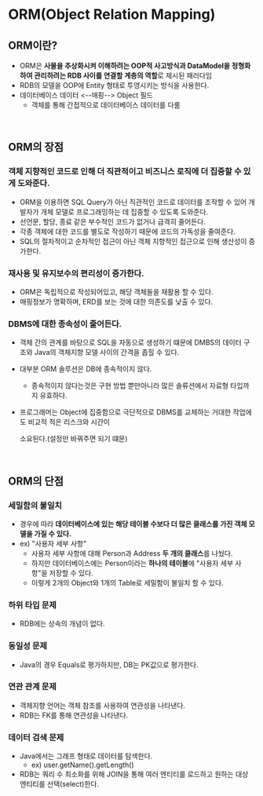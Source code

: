 # ORM(Object Relation Mapping)

## ORM이란?

- ORM은 **사물을 추상화시켜 이해하려는 OOP적 사고방식과 DataModel을 정형화하여 관리하려는 RDB 사이를 연결할 계층의 역할**로 제시된 패러다임
- RDB의 모델을 OOP에 Entity 형태로 투영시키는 방식을 사용한다.
- 데이터베이스 데이터 <--매핑--> Object 필드
  - 객체를 통해 간접적으로 데이터베이스 데이터를 다룸

</br >

## ORM의 장점

### 객체 지향적인 코드로 인해 더 직관적이고 비즈니스 로직에 더 집중할 수 있게 도와준다.

- ORM을 이용하면 SQL Query가 아닌 직관적인 코드로 데이터를 조작할 수 있어 개발자가 개체 모델로 프로그래밍하는 데 집중할 수 있도록 도와준다.
- 선언문, 할당, 종료 같은 부수적인 코드가 없거나 급격히 줄어든다.
- 각종 객체에 대한 코드를 별도로 작성하기 때문에 코드의 가독성을 줄여준다.
- SQL의 절차적이고 순차적인 접근이 아닌 객체 지향적인 접근으로 인해 생산성이 증가한다.

### 재사용 및 유지보수의 편리성이 증가한다.

- ORM은 독립적으로 작성되어있고, 해당 객체들을 재활용 할 수 있다.
- 매핑정보가 명확하며, ERD를 보는 것에 대한 의존도를 낮출 수 있다.

### DBMS에 대한 종속성이 줄어든다.

- 객체 간의 관계를 바탕으로 SQL을 자동으로 생성하기 떄문에 DMBS의 데이터 구조와 Java의 객체지향 모델 사이의 간격을 좁힐 수 있다.

- 대부분 ORM 솔루션은 DB에 종속적이지 않다.

  - 종속적이지 않다는것은 구현 방법 뿐만아니라 많은 솔류션에서 자료형 타입까지 유효하다.

- 프로그래머는 Object에 집중함으로 극단적으로 DBMS를 교체하는 거대한 작업에도 비교적 적은 리스크와 시간이 

  소요된다.(설정만 바꿔주면 되기 떄문)

</br >

## ORM의 단점

### 세밀함의 불일치

- 경우에 따라 **데이터베이스에 있는 해당 테이블 수보다 더 많은 클래스를 가진 객체 모델을 가질 수 있다.**
- ex) "사용자 세부 사항"
  - 사용자 세부 사항에 대해 Person과 Address **두 개의 클래스**를 나눴다.
  - 하지만 데이터베이스에는 Person이라는 **하나의 테이블**에 "사용자 세부 사항"을 저장할 수 있다.
  - 이렇게 2개의 Object와 1개의 Table로 세밀함이 불일치 할 수 있다.

### 하위 타입 문제

- RDB에는 상속의 개념이 없다.

### 동일성 문제

- Java의 경우 Equals로 평가하지만, DB는 PK값으로 평가한다.

### 연관 관계 문제

- 객체지향 언어는 객체 참조를 사용하여 연관성을 나타낸다.
- RDB는 FK를 통해 연관성을 나타낸다.

### 데이터 검색 문제

- Java에서는 그래프 형태로 데이터를 탐색한다.
  - ex) user.getName().getLength()
- RDB는 쿼리 수 최소화를 위해 JOIN을 통해 여러 엔티티를 로드하고 원하는 대상 엔티티를 선택(select)한다.